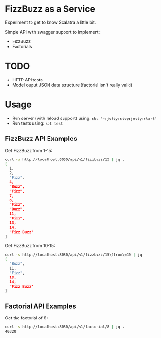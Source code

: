 # FizzBuzz as a Service


Experiment to get to know Scalatra a little bit.

Simple API with swagger support to implement:

* FizzBuzz
* Factorials

# TODO

* HTTP API tests
* Model ouput JSON data structure (factorial isn't really valid)

# Usage

* Run server (with reload support) using: `sbt '~;jetty:stop;jetty:start'`
* Run tests using: `sbt test`

## FizzBuzz API Examples

Get FizzBuzz from 1-15:

```bash
curl -s http://localhost:8080/api/v1/fizzbuzz/15 | jq .
[
  1,
  2,
  "Fizz",
  4,
  "Buzz",
  "Fizz",
  7,
  8,
  "Fizz",
  "Buzz",
  11,
  "Fizz",
  13,
  14,
  "Fizz Buzz"
]

```

Get FizzBuzz from 10-15:

```bash
curl -s http://localhost:8080/api/v1/fizzbuzz/15\?from\=10 | jq .
[
  "Buzz",
  11,
  "Fizz",
  13,
  14,
  "Fizz Buzz"
]
```

## Factorial API Examples


Get the factorial of 8:

```bash
curl -s http://localhost:8080/api/v1/factorial/8 | jq .
40320
```